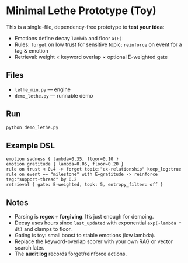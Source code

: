 # Minimal Lethe Prototype (Toy)
This is a single-file, dependency-free prototype to **test your idea**:
- Emotions define decay `lambda` and floor `a(E)`
- Rules: `forget` on low trust for sensitive topic; `reinforce` on event for a tag & emotion
- Retrieval: weight × keyword overlap × optional E-weighted gate

## Files
- `lethe_min.py` — engine
- `demo_lethe.py` — runnable demo

## Run
```bash
python demo_lethe.py
```

## Example DSL
```text
emotion sadness { lambda=0.35, floor=0.10 }
emotion gratitude { lambda=0.05, floor=0.20 }
rule on trust < 0.4 -> forget topic:"ex-relationship" keep_log:true
rule on event == "milestone" with E=gratitude -> reinforce tag:"support-thread" by 0.2
retrieval { gate: E-weighted, topk: 5, entropy_filter: off }
```

## Notes
- Parsing is **regex + forgiving**. It’s just enough for demoing.
- Decay uses hours since `last_updated` with exponential `exp(-lambda * dt)` and clamps to floor.
- Gating is toy: small boost to stable emotions (low lambda).
- Replace the keyword-overlap scorer with your own RAG or vector search later.
- The **audit log** records forget/reinforce actions.
